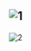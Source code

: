 ![1](https://user-images.githubusercontent.com/57211163/210199877-0ce931f9-353e-4afe-8d36-bab51ce35e5a.png)
---
![2](https://user-images.githubusercontent.com/57211163/210199880-3011c484-29e6-4e5e-b145-0eb7956bdcd4.png)
